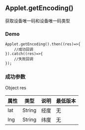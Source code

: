 
## Applet.getEncoding()
获取设备唯一码和设备唯一码类型

### Demo 

```
Applet.getEncoding().then((res)=>{
	//成功回调
}).catch((res)=>{
	//失败回调
});

```

### 成功参数
Object res

属性 | 类型  | 说明 | 最低版本
-|-|-|-
lat | String | 经度 |无 
lng | String | 纬度 |无